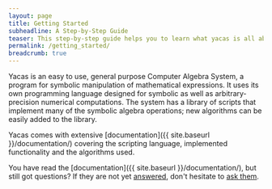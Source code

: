 ```yaml
---
layout: page
title: Getting Started
subheadline: A Step-by-Step Guide
teaser: This step-by-step guide helps you to learn what yacas is all about and start using it.
permalink: /getting_started/
breadcrumb: true
---
```

Yacas is an easy to use, general purpose Computer Algebra System, a
program for symbolic manipulation of mathematical expressions. It uses
its own programming language designed for symbolic as well as
arbitrary-precision numerical computations. The system has a library
of scripts that implement many of the symbolic algebra operations; new
algorithms can be easily added to the library.

Yacas comes with extensive [documentation]({{ site.baseurl
}}/documentation/) covering the scripting language, implemented
functionality and the algorithms used.

You have read the [documentation]({{ site.baseurl }}/documentation/),
but still got questions? If they are not yet [answered](faq/), don't
hesitate to [ask them](contact/).
